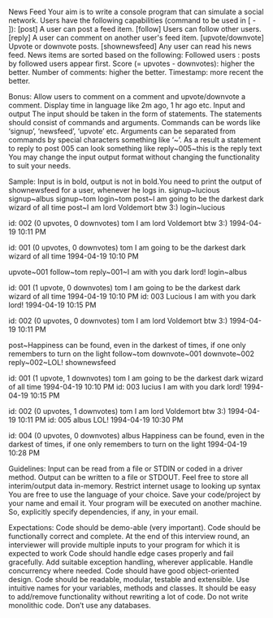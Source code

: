 News Feed
Your aim is to write a console program that can simulate a social network.
Users have the following capabilities (command to be used in [ - ]):
[post] A user can post a feed item.
[follow] Users can follow other users.
[reply] A user can comment on another user's feed item.
[upvote/downvote] Upvote or downvote posts.
[shownewsfeed] Any user can read his news feed. News items are sorted based on the following:
Followed users : posts by followed users appear first.
Score (= upvotes - downvotes): higher the better.
Number of comments: higher the better.
Timestamp: more recent the better.

Bonus:
Allow users to comment on a comment and upvote/downvote a comment.
Display time in language like 2m ago, 1 hr ago etc.
Input and output
The input should be taken in the form of statements. The statements should consist of commands and arguments. Commands can be words like ‘signup’, ‘newsfeed’, ‘upvote’ etc. Arguments can be separated from commands by special characters something like ‘~’. As a result a statement to reply to post 005 can look something like
reply~005~this is the reply text
You may change the input output format without changing the functionality to suit your needs.

Sample:
Input is in bold, output is not in bold.You need to print the output of shownewsfeed for a user, whenever he logs in.
signup~lucious
signup~albus
signup~tom
login~tom
post~I am going to be the darkest dark wizard of all time
post~I am lord Voldemort btw 3:)
login~lucious

id: 002
(0 upvotes, 0 downvotes)
tom
I am lord Voldemort btw 3:)
1994-04-19 10:11 PM

id: 001
(0 upvotes, 0 downvotes)
tom
I am going to be the darkest dark wizard of all time
1994-04-19 10:10 PM


upvote~001
follow~tom
reply~001~I am with you dark lord!
login~albus

id: 001
(1 upvote, 0 downvotes)
tom
I am going to be the darkest dark wizard of all time
1994-04-19 10:10 PM
	id: 003
	Lucious
	I am with you dark lord!
	1994-04-19 10:15 PM

id: 002
(0 upvotes, 0 downvotes)
tom
I am lord Voldemort btw 3:)
1994-04-19 10:11 PM


post~Happiness can be found, even in the darkest of times, if one only remembers to turn on the light
follow~tom
downvote~001
downvote~002
reply~002~LOL!
shownewsfeed

id: 001
(1 upvote, 1 downvotes)
tom
I am going to be the darkest dark wizard of all time
1994-04-19 10:10 PM
	id: 003
	lucius
	I am with you dark lord!
1994-04-19 10:15 PM

id: 002
(0 upvotes, 1 downvotes)
tom
I am lord Voldemort btw 3:)
1994-04-19 10:11 PM
	id: 005
	albus
	LOL!
	1994-04-19 10:30 PM

id: 004
(0 upvotes, 0 downvotes)
albus
Happiness can be found, even in the darkest of times, if one only remembers to turn on the light
1994-04-19 10:28 PM



Guidelines:
Input can be read from a file or STDIN or coded in a driver method.
Output can be written to a file or STDOUT.
Feel free to store all interim/output data in-memory.
Restrict internet usage to looking up syntax
You are free to use the language of your choice.
Save your code/project by your name and email it. Your program will be executed on another machine. So, explicitly specify dependencies, if any, in your email.

Expectations:
Code should be demo-able (very important). Code  should be functionally correct and complete.
At the end of this interview round, an interviewer will provide multiple inputs to your program for which it is expected to work
Code should handle edge cases properly and fail gracefully. Add suitable exception handling, wherever applicable.
Handle concurrency where needed.
Code should have good object-oriented design.
Code should be readable, modular, testable and extensible. Use intuitive names for your variables, methods and classes.
It should be easy to add/remove functionality without rewriting a lot of code.
Do not write monolithic code.
Don’t use any databases.
